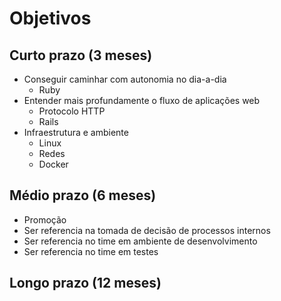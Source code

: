 # Objetivos

## Curto prazo (3 meses)
  - Conseguir caminhar com autonomia no dia-a-dia
    - Ruby
  - Entender mais profundamente o fluxo de aplicações web
    - Protocolo HTTP
    - Rails
  - Infraestrutura e ambiente
    - Linux
    - Redes
    - Docker

## Médio prazo (6 meses)
  - Promoção
  - Ser referencia na tomada de decisão de processos internos
  - Ser referencia no time em ambiente de desenvolvimento
  - Ser referencia no time em testes

## Longo prazo (12 meses)


